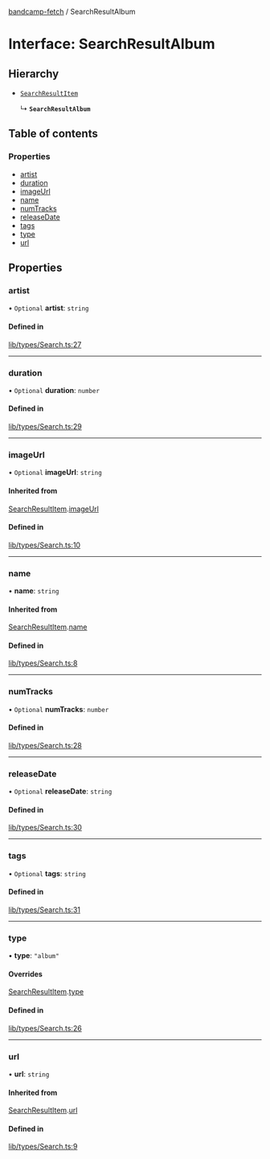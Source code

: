 [bandcamp-fetch](../README.md) / SearchResultAlbum

# Interface: SearchResultAlbum

## Hierarchy

- [`SearchResultItem`](SearchResultItem.md)

  ↳ **`SearchResultAlbum`**

## Table of contents

### Properties

- [artist](SearchResultAlbum.md#artist)
- [duration](SearchResultAlbum.md#duration)
- [imageUrl](SearchResultAlbum.md#imageurl)
- [name](SearchResultAlbum.md#name)
- [numTracks](SearchResultAlbum.md#numtracks)
- [releaseDate](SearchResultAlbum.md#releasedate)
- [tags](SearchResultAlbum.md#tags)
- [type](SearchResultAlbum.md#type)
- [url](SearchResultAlbum.md#url)

## Properties

### artist

• `Optional` **artist**: `string`

#### Defined in

[lib/types/Search.ts:27](https://github.com/patrickkfkan/bandcamp-fetch/blob/19ec315/src/lib/types/Search.ts#L27)

___

### duration

• `Optional` **duration**: `number`

#### Defined in

[lib/types/Search.ts:29](https://github.com/patrickkfkan/bandcamp-fetch/blob/19ec315/src/lib/types/Search.ts#L29)

___

### imageUrl

• `Optional` **imageUrl**: `string`

#### Inherited from

[SearchResultItem](SearchResultItem.md).[imageUrl](SearchResultItem.md#imageurl)

#### Defined in

[lib/types/Search.ts:10](https://github.com/patrickkfkan/bandcamp-fetch/blob/19ec315/src/lib/types/Search.ts#L10)

___

### name

• **name**: `string`

#### Inherited from

[SearchResultItem](SearchResultItem.md).[name](SearchResultItem.md#name)

#### Defined in

[lib/types/Search.ts:8](https://github.com/patrickkfkan/bandcamp-fetch/blob/19ec315/src/lib/types/Search.ts#L8)

___

### numTracks

• `Optional` **numTracks**: `number`

#### Defined in

[lib/types/Search.ts:28](https://github.com/patrickkfkan/bandcamp-fetch/blob/19ec315/src/lib/types/Search.ts#L28)

___

### releaseDate

• `Optional` **releaseDate**: `string`

#### Defined in

[lib/types/Search.ts:30](https://github.com/patrickkfkan/bandcamp-fetch/blob/19ec315/src/lib/types/Search.ts#L30)

___

### tags

• `Optional` **tags**: `string`

#### Defined in

[lib/types/Search.ts:31](https://github.com/patrickkfkan/bandcamp-fetch/blob/19ec315/src/lib/types/Search.ts#L31)

___

### type

• **type**: ``"album"``

#### Overrides

[SearchResultItem](SearchResultItem.md).[type](SearchResultItem.md#type)

#### Defined in

[lib/types/Search.ts:26](https://github.com/patrickkfkan/bandcamp-fetch/blob/19ec315/src/lib/types/Search.ts#L26)

___

### url

• **url**: `string`

#### Inherited from

[SearchResultItem](SearchResultItem.md).[url](SearchResultItem.md#url)

#### Defined in

[lib/types/Search.ts:9](https://github.com/patrickkfkan/bandcamp-fetch/blob/19ec315/src/lib/types/Search.ts#L9)
